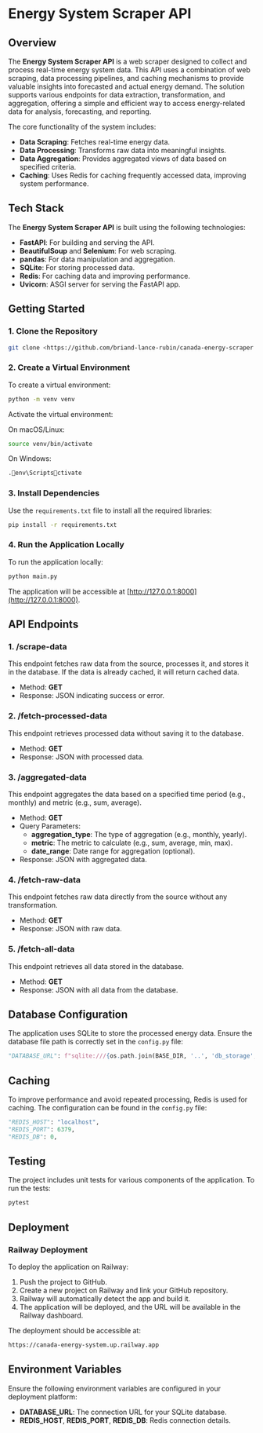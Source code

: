 
# Energy System Scraper API

## **Overview**

The **Energy System Scraper API** is a web scraper designed to collect and process real-time energy system data. This API uses a combination of web scraping, data processing pipelines, and caching mechanisms to provide valuable insights into forecasted and actual energy demand. The solution supports various endpoints for data extraction, transformation, and aggregation, offering a simple and efficient way to access energy-related data for analysis, forecasting, and reporting.

The core functionality of the system includes:

- **Data Scraping**: Fetches real-time energy data.
- **Data Processing**: Transforms raw data into meaningful insights.
- **Data Aggregation**: Provides aggregated views of data based on specified criteria.
- **Caching**: Uses Redis for caching frequently accessed data, improving system performance.

## **Tech Stack**

The **Energy System Scraper API** is built using the following technologies:

- **FastAPI**: For building and serving the API.
- **BeautifulSoup** and **Selenium**: For web scraping.
- **pandas**: For data manipulation and aggregation.
- **SQLite**: For storing processed data.
- **Redis**: For caching data and improving performance.
- **Uvicorn**: ASGI server for serving the FastAPI app.

## **Getting Started**

### **1. Clone the Repository**

```bash
git clone <https://github.com/briand-lance-rubin/canada-energy-scraper.git>
```

### **2. Create a Virtual Environment**

To create a virtual environment:

```bash
python -m venv venv
```

Activate the virtual environment:

On macOS/Linux:

```bash
source venv/bin/activate
```

On Windows:

```bash
.env\Scriptsctivate
```

### **3. Install Dependencies**

Use the `requirements.txt` file to install all the required libraries:

```bash
pip install -r requirements.txt
```

### **4. Run the Application Locally**

To run the application locally:

```bash
python main.py
```

The application will be accessible at [http://127.0.0.1:8000](http://127.0.0.1:8000).

## **API Endpoints**

### **1. /scrape-data**

This endpoint fetches raw data from the source, processes it, and stores it in the database. If the data is already cached, it will return cached data.

- Method: **GET**
- Response: JSON indicating success or error.

### **2. /fetch-processed-data**

This endpoint retrieves processed data without saving it to the database.

- Method: **GET**
- Response: JSON with processed data.

### **3. /aggregated-data**

This endpoint aggregates the data based on a specified time period (e.g., monthly) and metric (e.g., sum, average).

- Method: **GET**
- Query Parameters:
    - **aggregation_type**: The type of aggregation (e.g., monthly, yearly).
    - **metric**: The metric to calculate (e.g., sum, average, min, max).
    - **date_range**: Date range for aggregation (optional).
- Response: JSON with aggregated data.

### **4. /fetch-raw-data**

This endpoint fetches raw data directly from the source without any transformation.

- Method: **GET**
- Response: JSON with raw data.

### **5. /fetch-all-data**

This endpoint retrieves all data stored in the database.

- Method: **GET**
- Response: JSON with all data from the database.

## **Database Configuration**

The application uses SQLite to store the processed energy data. Ensure the database file path is correctly set in the `config.py` file:

```python
"DATABASE_URL": f"sqlite:///{os.path.join(BASE_DIR, '..', 'db_storage', 'actual_forecast_report.db')}",
```

## **Caching**

To improve performance and avoid repeated processing, Redis is used for caching. The configuration can be found in the `config.py` file:

```python
"REDIS_HOST": "localhost",
"REDIS_PORT": 6379,
"REDIS_DB": 0,
```

## **Testing**

The project includes unit tests for various components of the application. To run the tests:

```bash
pytest
```

## **Deployment**

### **Railway Deployment**

To deploy the application on Railway:

1. Push the project to GitHub.
2. Create a new project on Railway and link your GitHub repository.
3. Railway will automatically detect the app and build it.
4. The application will be deployed, and the URL will be available in the Railway dashboard.

The deployment should be accessible at:

```bash
https://canada-energy-system.up.railway.app
```

## **Environment Variables**

Ensure the following environment variables are configured in your deployment platform:

- **DATABASE_URL**: The connection URL for your SQLite database.
- **REDIS_HOST**, **REDIS_PORT**, **REDIS_DB**: Redis connection details.
